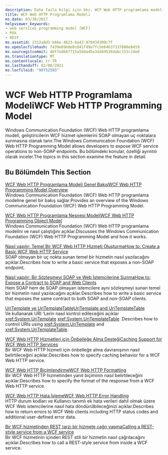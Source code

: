 ```yaml
---
description: Daha fazla bilgi için bkz. WCF Web HTTP programlama modeli
title: WCF Web HTTP Programlama Modeli
ms.date: 03/30/2017
helpviewer_keywords:
- web services programming model [WCF]
- POX
- REST
ms.assetid: 2312a8d3-b66e-4623-ba42-978434300c7f
ms.openlocfilehash: f439e69e0e0c041f49e7fc5e64637337880e8459
ms.sourcegitcommit: ddf7edb67715a5b9a45e3dd44536dabc153c1de0
ms.translationtype: MT
ms.contentlocale: tr-TR
ms.lasthandoff: 02/06/2021
ms.locfileid: "99752593"
---
```

# <a name="wcf-web-http-programming-model"></a><span data-ttu-id="184b6-103">WCF Web HTTP Programlama Modeli</span><span class="sxs-lookup"><span data-stu-id="184b6-103">WCF Web HTTP Programming Model</span></span>

<span data-ttu-id="184b6-104">Windows Communication Foundation (WCF) Web HTTP programlama modeli, geliştiricilerin WCF hizmet işlemlerini SOAP olmayan uç noktalara sunmasına olanak tanır.</span><span class="sxs-lookup"><span data-stu-id="184b6-104">The Windows Communication Foundation (WCF) Web HTTP Programming Model allows developers to expose WCF service operations to non-SOAP endpoints.</span></span> <span data-ttu-id="184b6-105">Bu bölümdeki konular, özelliği ayrıntılı olarak inceler.</span><span class="sxs-lookup"><span data-stu-id="184b6-105">The topics in this section examine the feature in detail.</span></span>  
  
## <a name="in-this-section"></a><span data-ttu-id="184b6-106">Bu Bölümde</span><span class="sxs-lookup"><span data-stu-id="184b6-106">In This Section</span></span>  

 [<span data-ttu-id="184b6-107">WCF Web HTTP Programlama Modeli Genel Bakış</span><span class="sxs-lookup"><span data-stu-id="184b6-107">WCF Web HTTP Programming Model Overview</span></span>](wcf-web-http-programming-model-overview.md)  
 <span data-ttu-id="184b6-108">Windows Communication Foundation (WCF) Web HTTP programlama modeline genel bir bakış sağlar.</span><span class="sxs-lookup"><span data-stu-id="184b6-108">Provides an overview of the Windows Communication Foundation (WCF) Web HTTP Programming Model.</span></span>  
  
 [<span data-ttu-id="184b6-109">WCF Web HTTP Programlama Nesnesi Modeli</span><span class="sxs-lookup"><span data-stu-id="184b6-109">WCF Web HTTP Programming Object Model</span></span>](wcf-web-http-programming-object-model.md)  
 <span data-ttu-id="184b6-110">Windows Communication Foundation (WCF) Web HTTP programlama modelini ve nasıl çalıştığını açıklar.</span><span class="sxs-lookup"><span data-stu-id="184b6-110">Discusses the Windows Communication Foundation (WCF) Web HTTP Programming Model and how it works.</span></span>  
  
 [<span data-ttu-id="184b6-111">Nasıl yapılır: Temel Bir WCF Web HTTP Hizmeti Oluşturma</span><span class="sxs-lookup"><span data-stu-id="184b6-111">How to: Create a Basic WCF Web HTTP Service</span></span>](how-to-create-a-basic-wcf-web-http-service.md)  
 <span data-ttu-id="184b6-112">SOAP olmayan bir uç nokta sunan temel bir hizmetin nasıl yazılacağını açıklar.</span><span class="sxs-lookup"><span data-stu-id="184b6-112">Describes how to write a basic service that exposes a non-SOAP endpoint.</span></span>  
  
 [<span data-ttu-id="184b6-113">Nasıl yapılır: Bir Sözleşmeyi SOAP ve Web İstemcilerine Sunma</span><span class="sxs-lookup"><span data-stu-id="184b6-113">How to: Expose a Contract to SOAP and Web Clients</span></span>](how-to-expose-a-contract-to-soap-and-web-clients.md)  
 <span data-ttu-id="184b6-114">Hem SOAP hem de SOAP olmayan istemcilere aynı sözleşmeyi sunan temel bir hizmetin nasıl yazılacağını açıklar.</span><span class="sxs-lookup"><span data-stu-id="184b6-114">Describes how to write a basic service that exposes the same contract to both SOAP and non-SOAP clients.</span></span>  
  
 [<span data-ttu-id="184b6-115">UriTemplate ve UriTemplateTable</span><span class="sxs-lookup"><span data-stu-id="184b6-115">UriTemplate and UriTemplateTable</span></span>](uritemplate-and-uritemplatetable.md)  
 <span data-ttu-id="184b6-116">Ve kullanarak URI 'Lerin nasıl kontrol edileceğini açıklar <xref:System.UriTemplate> <xref:System.UriTemplateTable> .</span><span class="sxs-lookup"><span data-stu-id="184b6-116">Describes how to control URIs using <xref:System.UriTemplate> and <xref:System.UriTemplateTable>.</span></span>  
  
 [<span data-ttu-id="184b6-117">WCF Web HTTP Hizmetleri için Önbelleğe Alma Desteği</span><span class="sxs-lookup"><span data-stu-id="184b6-117">Caching Support for WCF Web HTTP Services</span></span>](caching-support-for-wcf-web-http-services.md)  
 <span data-ttu-id="184b6-118">Bir WCF Web HTTP hizmeti için önbelleğe alma davranışının nasıl belirtileceğini açıklar.</span><span class="sxs-lookup"><span data-stu-id="184b6-118">Describes how to specify caching behavior for a WCF Web HTTP service.</span></span>  
  
 [<span data-ttu-id="184b6-119">WCF Web HTTP Biçimlendirme</span><span class="sxs-lookup"><span data-stu-id="184b6-119">WCF Web HTTP Formatting</span></span>](wcf-web-http-formatting.md)  
 <span data-ttu-id="184b6-120">Bir WCF Web HTTP hizmetinden yanıt biçiminin nasıl belirtileceğini açıklar.</span><span class="sxs-lookup"><span data-stu-id="184b6-120">Describes how to specify the format of the response from a WCF Web HTTP service.</span></span>  
  
 [<span data-ttu-id="184b6-121">WCF Web HTTP Hata İşleme</span><span class="sxs-lookup"><span data-stu-id="184b6-121">WCF Web HTTP Error Handling</span></span>](wcf-web-http-error-handling.md)  
 <span data-ttu-id="184b6-122">HTTP durum kodları ve Kullanıcı tanımlı ek hata verileri dahil olmak üzere WCF Web istemcilerine nasıl hata döndürülbileceğinizi açıklar.</span><span class="sxs-lookup"><span data-stu-id="184b6-122">Describes how to return errors to WCF Web clients including HTTP status codes and additional user-defined error data.</span></span>  
  
 [<span data-ttu-id="184b6-123">Bir WCF hizmetinden REST tarzı bir hizmete çağrı yapma</span><span class="sxs-lookup"><span data-stu-id="184b6-123">Calling a REST-style service from a WCF service</span></span>](calling-a-rest-style-service-from-a-wcf-service.md)  
 <span data-ttu-id="184b6-124">Bir WCF hizmetinin içinden REST stili bir hizmetin nasıl çağrılacağını açıklar.</span><span class="sxs-lookup"><span data-stu-id="184b6-124">Describes how to call a REST-style service from inside a WCF service.</span></span>
